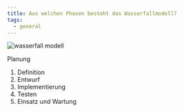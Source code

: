 ```yaml
---
title: Aus welchen Phasen besteht das Wasserfallmodell?
tags:
  - general
---
```

![wasserfall modell](/images/uploads/wasserwrueck.jpg)

Planung

1. Definition
2. Entwurf
3. Implementierung
4. Testen
5. Einsatz und Wartung
